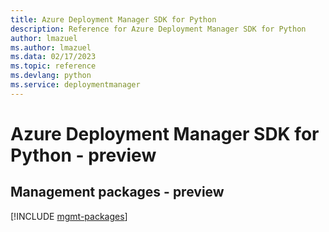 ```yaml
---
title: Azure Deployment Manager SDK for Python
description: Reference for Azure Deployment Manager SDK for Python
author: lmazuel
ms.author: lmazuel
ms.data: 02/17/2023
ms.topic: reference
ms.devlang: python
ms.service: deploymentmanager
---
```

# Azure Deployment Manager SDK for Python - preview

## Management packages - preview
[!INCLUDE [mgmt-packages](deployment-manager-mgmt-index.md)]